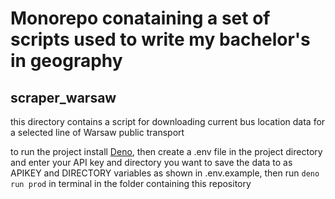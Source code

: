 # Monorepo conataining a set of scripts used to write my bachelor's in geography

## scraper_warsaw

this directory contains a script for downloading current bus location data for a
selected line of Warsaw public transport

to run the project install [Deno](deno.land), then create a .env file in the
project directory and enter your API key and directory you want to save the data
to as APIKEY and DIRECTORY variables as shown in .env.example, then run
`deno run prod` in terminal in the folder containing this repository
